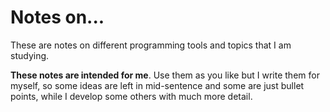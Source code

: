 # Notes on...

These are notes on different programming tools and topics that I am studying.

**These notes are intended for me**. Use them as you like but I write them for myself, so some ideas are left in mid-sentence and some are just bullet points, while I develop some others with much more detail.



